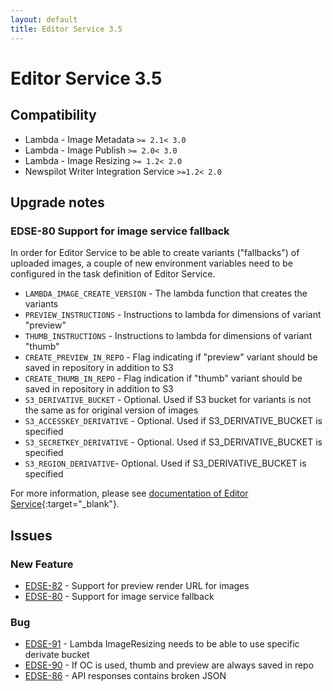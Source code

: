```yaml
---
layout: default
title: Editor Service 3.5
---
```

<div class="jumbotron">
    <h1>Editor Service 3.5</h1>    
    <h2>Compatibility</h2>
    <ul>
        <li>Lambda - Image Metadata <code>&gt;= 2.1</code><code>&lt; 3.0</code></li>
        <li>Lambda - Image Publish <code>&gt;= 2.0</code><code>&lt; 3.0</code></li>
        <li>Lambda - Image Resizing <code>&gt;= 1.2</code><code>&lt; 2.0</code></li>
        <li>Newspilot Writer Integration Service <code>&gt;=1.2</code><code>&lt; 2.0</code></li>
    </ul>
</div>




## Upgrade notes  
      
### EDSE-80 Support for image service fallback 
In order for Editor Service to be able to create variants (&#34;fallbacks&#34;) of uploaded images, a couple of new environment variables need to be configured in the task definition of Editor Service.

* `LAMBDA_IMAGE_CREATE_VERSION` - The lambda function that creates the variants
* `PREVIEW_INSTRUCTIONS` - Instructions to lambda for dimensions of variant &#34;preview&#34;
* `THUMB_INSTRUCTIONS` - Instructions to lambda for dimensions of variant &#34;thumb&#34;
* `CREATE_PREVIEW_IN_REPO` - Flag indicating if &#34;preview&#34; variant should be saved in repository in addition to S3
* `CREATE_THUMB_IN_REPO` - Flag indication if &#34;thumb&#34; variant should be saved in repository in addition to S3
* `S3_DERIVATIVE_BUCKET` - Optional. Used if S3 bucket for variants is not the same as for original version of images
* `S3_ACCESSKEY_DERIVATIVE` - Optional. Used if S3_DERIVATIVE_BUCKET is specified
* `S3_SECRETKEY_DERIVATIVE` - Optional. Used if S3_DERIVATIVE_BUCKET is specified
* `S3_REGION_DERIVATIVE`- Optional. Used if S3_DERIVATIVE_BUCKET is specified

For more information, please see [documentation of Editor Service](https://bitbucket.org/infomaker/npjs-editor-service){:target=&#34;_blank&#34;}.            



## Issues  


### New Feature 

 * [EDSE-82](https://jira.infomaker.se/browse/EDSE-82) - Support for preview render URL for images 
 * [EDSE-80](https://jira.infomaker.se/browse/EDSE-80) - Support for image service fallback 


### Bug 

 * [EDSE-91](https://jira.infomaker.se/browse/EDSE-91) - Lambda ImageResizing needs to be able to use specific derivate bucket 
 * [EDSE-90](https://jira.infomaker.se/browse/EDSE-90) - If OC is used, thumb and preview are always saved in repo 
 * [EDSE-86](https://jira.infomaker.se/browse/EDSE-86) - API responses contains broken JSON 

